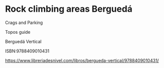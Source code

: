 # Rock climbing areas Berguedá

Crags and Parking

Topos guide

Berguedá Vertical

ISBN:9788409010431

https://www.libreriadesnivel.com/libros/bergueda-vertical/9788409010431/
